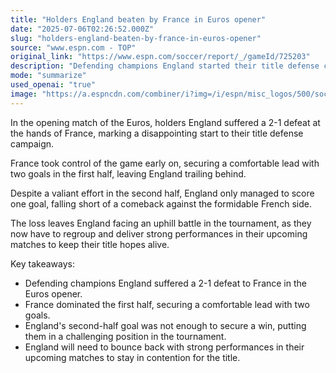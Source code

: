 ```yaml
---
title: "Holders England beaten by France in Euros opener"
date: "2025-07-06T02:26:52.000Z"
slug: "holders-england-beaten-by-france-in-euros-opener"
source: "www.espn.com - TOP"
original_link: "https://www.espn.com/soccer/report/_/gameId/725203"
description: "Defending champions England started their title defense campaign with a disappointing 2-1 defeat against France in the Euros opener. France took control early on with two first-half goals, leaving England struggling to catch up. Despite a valiant effort in the second half, England fell short and now face an uphill battle in the tournament, needing strong performances in their upcoming matches to keep their title hopes alive."
mode: "summarize"
used_openai: "true"
image: "https://a.espncdn.com/combiner/i?img=/i/espn/misc_logos/500/soccer.png"
---
```


In the opening match of the Euros, holders England suffered a 2-1 defeat at the hands of France, marking a disappointing start to their title defense campaign.

France took control of the game early on, securing a comfortable lead with two goals in the first half, leaving England trailing behind.

Despite a valiant effort in the second half, England only managed to score one goal, falling short of a comeback against the formidable French side.

The loss leaves England facing an uphill battle in the tournament, as they now have to regroup and deliver strong performances in their upcoming matches to keep their title hopes alive.

Key takeaways:
- Defending champions England suffered a 2-1 defeat to France in the Euros opener.
- France dominated the first half, securing a comfortable lead with two goals.
- England's second-half goal was not enough to secure a win, putting them in a challenging position in the tournament.
- England will need to bounce back with strong performances in their upcoming matches to stay in contention for the title.